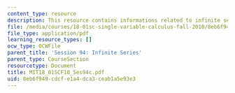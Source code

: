 ```yaml
---
content_type: resource
description: This resource contains informations related to infinite series.
file: /media/courses/18-01sc-single-variable-calculus-fall-2010/8eb6f949cdcfe1a4dca3ceab1a5e93e3_MIT18_01SCF10_Ses94c.pdf
file_type: application/pdf
learning_resource_types: []
ocw_type: OCWFile
parent_title: 'Session 94: Infinite Series'
parent_type: CourseSection
resourcetype: Document
title: MIT18_01SCF10_Ses94c.pdf
uid: 8eb6f949-cdcf-e1a4-dca3-ceab1a5e93e3
---
```

